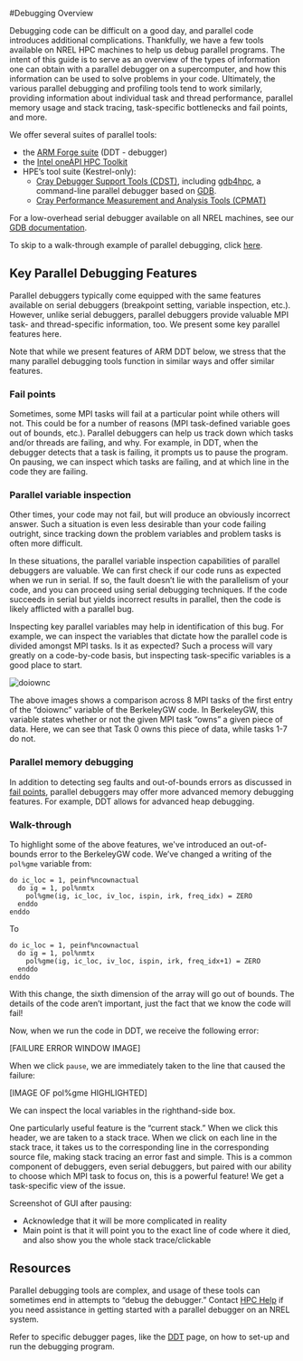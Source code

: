 #Debugging Overview

Debugging code can be difficult on a good day, and parallel code introduces additional complications. Thankfully, we have a few tools available on NREL HPC machines to help us debug parallel programs. The intent of this guide is to serve as an overview of the types of information one can obtain with a parallel debugger on a supercomputer, and how this information can be used to solve problems in your code. Ultimately, the various parallel debugging and profiling tools tend to work similarly, providing information about individual task and thread performance, parallel memory usage and stack tracing, task-specific bottlenecks and fail points, and more.

We offer several suites of parallel tools: 

* the [ARM Forge suite](https://developer.arm.com/documentation/101136/latest/) (DDT - debugger)
* the [Intel oneAPI HPC Toolkit]() 
* HPE’s tool suite (Kestrel-only):
	* [Cray Debugger Support Tools (CDST)](https://support.hpe.com/hpesc/public/docDisplay?docId=a00113947en_us&page=Cray_Debugger_Support_Tools_CDST.html), including [gdb4hpc](https://support.hpe.com/hpesc/public/docDisplay?docLocale=en_US&docId=a00115304en_us&page=Debug_Crashed_Applications_With_gdb4hpc.html), a command-line parallel debugger based on [GDB](gdb.md).
	* [Cray Performance Measurement and Analysis Tools (CPMAT)](https://support.hpe.com/hpesc/public/docDisplay?docId=a00113947en_us&page=Cray_Performance_Measurement_and_Analysis_Tools_CPMAT.html)

For a low-overhead serial debugger available on all NREL machines, see our [GDB documentation](gdb.md).

To skip to a walk-through example of parallel debugging, click [here](#walk-through).

## Key Parallel Debugging Features

Parallel debuggers typically come equipped with the same features available on serial debuggers (breakpoint setting, variable inspection, etc.). However, unlike serial debuggers, parallel debuggers provide valuable MPI task- and thread-specific information, too. We present some key parallel features here.

Note that while we present features of ARM DDT below, we stress that the many parallel debugging tools function in similar ways and offer similar features.


### Fail points
Sometimes, some MPI tasks will fail at a particular point while others will not. This could be for a number of reasons (MPI task-defined variable goes out of bounds, etc.). Parallel debuggers can help us track down which tasks and/or threads are failing, and why. For example, in DDT, when the debugger detects that a task is failing, it prompts us to pause the program. On pausing, we can inspect which tasks are failing, and at which line in the code they are failing.

### Parallel variable inspection
Other times, your code may not fail, but will produce an obviously incorrect answer. Such a situation is even less desirable than your code failing outright, since tracking down the problem variables and problem tasks is often more difficult.

In these situations, the parallel variable inspection capabilities of parallel debuggers are valuable. We can first check if our code runs as expected when we run in serial. If so, the fault doesn’t lie with the parallelism of your code, and you can proceed using serial debugging techniques. If the code succeeds in serial but yields incorrect results in parallel, then the code is likely afflicted with a parallel bug.

Inspecting key parallel variables may help in identification of this bug. For example, we can inspect the variables that dictate how the parallel code is divided amongst MPI tasks. Is it as expected? Such a process will vary greatly on a code-by-code basis, but inspecting task-specific variables is a good place to start.

![doiownc](assets/images/debug_tools/DDT_BGW_doiownc.png)

The above images shows a comparison across 8 MPI tasks of the first entry of the “doiownc” variable of the BerkeleyGW code. In BerkeleyGW, this variable states whether or not the given MPI task “owns” a given piece of data. Here, we can see that Task 0 owns this piece of data, while tasks 1-7 do not.


### Parallel memory debugging

In addition to detecting seg faults and out-of-bounds errors as discussed in [fail points](#fail-points), parallel debuggers may offer more advanced memory debugging features. For example, DDT allows for advanced heap debugging. 

### Walk-through

To highlight some of the above features, we've introduced an out-of-bounds error to the BerkeleyGW code. We’ve changed a writing of the `pol%gme` variable from:

```
do ic_loc = 1, peinf%ncownactual
  do ig = 1, pol%nmtx
    pol%gme(ig, ic_loc, iv_loc, ispin, irk, freq_idx) = ZERO
  enddo
enddo
```

To
```
do ic_loc = 1, peinf%ncownactual
  do ig = 1, pol%nmtx
    pol%gme(ig, ic_loc, iv_loc, ispin, irk, freq_idx+1) = ZERO
  enddo
enddo
```

With this change, the sixth dimension of the array will go out of bounds. The details of the code aren’t important, just the fact that we know the code will fail!

Now, when we run the code in DDT, we receive the following error:

[FAILURE ERROR WINDOW IMAGE]

When we click `pause`, we are immediately taken to the line that caused the failure:

[IMAGE OF pol%gme HIGHLIGHTED]

We can inspect the local variables in the righthand-side box.

One particularly useful feature is the “current stack.” When we click this header, we are taken to a stack trace. When we click on each line in the stack trace, it takes us to the corresponding line in the corresponding source file, making stack tracing an error fast and simple. This is a common component of debuggers, even serial debuggers, but paired with our ability to choose which MPI task to focus on, this is a powerful feature! We get a task-specific view of the issue.


Screenshot of GUI after pausing:



-	Acknowledge that it will be more complicated in reality
-	Main point is that it will point you to the exact line of code where it died, and also show you the whole stack trace/clickable

 


## Resources

Parallel debugging tools are complex, and usage of these tools can sometimes end in attempts to “debug the debugger.” Contact [HPC Help](mailto:hpc-help@nrel.gov) if you need assistance in getting started with a parallel debugger on an NREL system.

Refer to specific debugger pages, like the [DDT](Documentation/Development/Debug_Tools/ARM/ddt.md) page, on how to set-up and run the debugging program.


